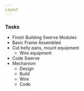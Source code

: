 ```yaml
---
Layout
---
```


### Tasks

* Finish Building Swerve Modules
* Basic Frame Assembled
* Cut belly pans, mount equipment
    * Wire equipment
* Code Swerve
* Mechanism
    * Design
    * Build
    * Wire
    * Code
